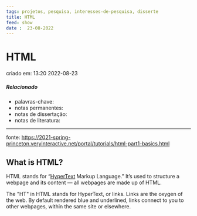 ```yaml
---
tags: projetos, pesquisa, interesses-de-pesquisa, disserte
title: HTML
feed: show
date :  23-08-2022
---
```


# HTML

criado em: 13:20 2022-08-23

##### Relacionado

- palavras-chave: 
- notas permanentes: 
- notas de dissertação:
- notas de literatura: 

---

fonte: https://2021-spring-princeton.veryinteractive.net/portal/tutorials/html-part1-basics.html

## What is HTML?

HTML stands for “[HyperText](http://info.cern.ch/hypertext/WWW/TheProject.html) Markup Language.” It’s used to structure a webpage and its content — all webpages are made up of HTML.

The "HT" in HTML stands for HyperText, or links. Links are the oxygen of the web. By default rendered blue and underlined, links connect to you to other webpages, within the same site or elsewhere.

